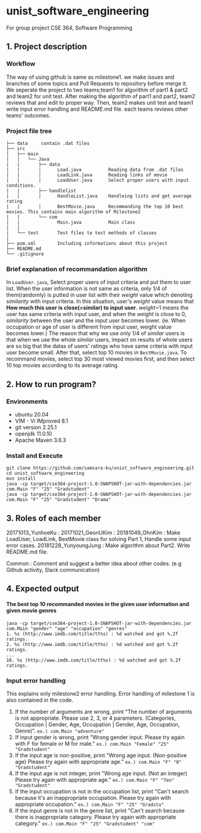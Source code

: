# unist_software_engineering

For group project CSE 364, Software Programming

## 1.  Project description 
### Workflow

The way of using github is same as milestone1. we make issues and branches of some topics and Pull Requests to repository before merge it. We seperate the project to two teams;team1 for algorithm of part1 & part2 and team2 for unit test. After making the algorithm of part1 and part2, team2 reviews that and edit to proper way. Then, team2 makes unit test and team1 write input error handling and README.md file. each teams reviews other teams' outcomes.

### Project file tree
```
├── data     contain .dat files
├── src
|   ├── main
|   |   └── Java
|   |       ├── data
|   |       |      Load.java          Reading data from .dat files
|   |       |      LoadLink.java      Reading links of movie
|   |       |      LoadUser.java      Select proper users with input conditions.
|   |       ├── handlelist
|   |       |      HandleList.java    Handleing lists and get average rating
|   |       |      BestMovie.java     Recommanding the top 10 best movies. This contains main algorithm of Milestone2
|   |       └── com
|   |              Main.java          Main class
|   |
|   └── test       Test files to test methods of classes
| 	
├── pom.xml        Including informations about this project
├── README.md
└── .gitignore
```
### Brief explanation of recommandation algorithm

In `LoadUser.java`, Select proper users of input criteria and put them to user list. When the user information is not same as criteria, only 1/4 of them(randomly) is putted in user list with their *weight* value which denoting *similarity* with input criteria.
In this situation, user's *weight* value means that **How much this user is close(=similar) to input user**. *weight*=1 means the user has same criteria with input user, and when the *weight* is close to 0, *similarity* between the user and the input user becomes lower. (ie. When occupation or age of user is different from input user, weight value becomes lower.)
The reason that why we use only 1/4 of *similar* users is that when we use the whole *similar* users, impact on results of whole users are so big that the datas of users' ratings who have same criteria with input user become small.
After that, select top 10 movies in `BestMovie.java`. To recommand movies, select top 30 most viewed movies first, and then select 10 top movies according to its average rating.

## 2. How to run program?

### Environments

* ubuntu 20.04
* VIM - Vi IMproved 8.1
* git version 2.25.1
* openjdk 11.0.10
* Apache Maven 3.6.3

### Install and Execute
```
git clone https://github.com/samsara-ku/unist_software_engineering.git  
cd unist_software_engineering  
mvn install  
java -cp target/cse364-project-1.0-SNAPSHOT-jar-with-dependencies.jar com.Main "F" "25" "Gradstudent"
java -cp target/cse364-project-1.0-SNAPSHOT-jar-with-dependencies.jar com.Main "F" "25" "Gradstudent" "Drama"
```
## 3.  Roles of each member
20171013_YunhoeKu : 
20171021_GeonUKim : 
20181049_OhnKim : Make LoadUser, LoadLink, BestMovie class for solving Part 1, Handle some input error cases.
20181228_YunyoungJung : Make algorithm about Part2. Write README.md file.

Common : Comment and suggest a better idea about other codes. (e.g Github activity, Slack communication)

## 4. Expected output
 #### The best top 10 recommanded movies in the given user information and given movie genres

```
java -cp target/cse364-project-1.0-SNAPSHOT-jar-with-dependencies.jar com.Main "gender" "age" "occupation" "genres"
1. %s (http://www.imdb.com/title/tt%s) : %d watched and got %.2f ratings.
2. %s (http://www.imdb.com/title/tt%s) : %d watched and got %.2f ratings.
...
10. %s (http://www.imdb.com/title/tt%s) : %d watched and got %.2f ratings.
```

 ### Input error handling

This explains only milestone2 error handling. Error handling of milestone 1 is also contained in the code.
1. If the number of arguments are wrong, print "The number of arguments is not appropriate. Please use 2, 3, or 4 parameters. (Categories, Occupation | Gender, Age, Occupation | Gender, Age, Occupation, Genre)".
`ex.) com.Main "adventure"`
2. If input gender is wrong, print "Wrong gender input. Please try again with F for female or M for male."
`ex.) com.Main "Female" "25" "Gradstudent"`
3.  If the input age is non-positive, print "Wrong age input. (Non-positive age) Please try again with appropriate age."
`ex.) com.Main "F" "0" "Gradstudent"`
4. If the input age is not integer, print "Wrong age input. (Not an integer) Please try again with appropriate age."
`ex.) com.Main "F" "Ten" "Gradstudent"`
5. If the input occupation is not in the occupation list, print "Can't search because it's an inappropriate occupation. Please try again with appropriate occupation."
`ex.) com.Main "F" "25" "Gradstu"`
6. If the input genre is not in the genre list, print "Can't search because there is inappropriate category. Please try again with appropriate category."
`ex.) com.Main "F" "25" "Gradstudent" "com"`